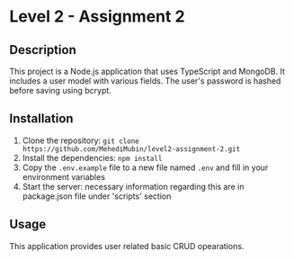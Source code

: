 # Level 2 - Assignment 2

## Description

This project is a Node.js application that uses TypeScript and MongoDB. It includes a user model with various fields. The user's password is hashed before saving using bcrypt.

## Installation

1. Clone the repository: `git clone https://github.com/MehediMubin/level2-assignment-2.git`
2. Install the dependencies: `npm install`
3. Copy the `.env.example` file to a new file named `.env` and fill in your environment variables
4. Start the server: necessary information regarding this are in package.json file under 'scripts' section

## Usage

This application provides user related basic CRUD opearations.
